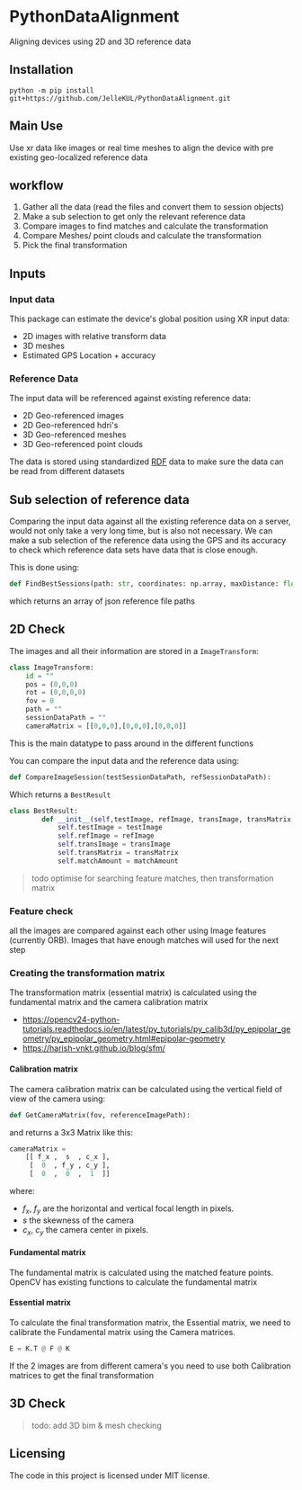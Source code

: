 # PythonDataAlignment
Aligning devices using 2D and 3D reference data

## Installation

```console
python -m pip install git+https://github.com/JelleKUL/PythonDataAlignment.git
```

## Main Use
Use xr data like images or real time meshes to align the device with pre existing geo-localized reference data

## workflow
1. Gather all the data (read the files and convert them to session objects)
1. Make a sub selection to get only the relevant reference data
1. Compare images to find matches and calculate the transformation
1. Compare Meshes/ point clouds and calculate the transformation
1. Pick the final transformation

## Inputs

### Input data

This package can estimate the device's global position using XR input data:
- 2D images with relative transform data
- 3D meshes
- Estimated GPS Location + accuracy

### Reference Data

The input data will be referenced against existing reference data:
- 2D Geo-referenced images
- 2D Geo-referenced hdri's
- 3D Geo-referenced meshes
- 3D Geo-referenced point clouds

The data is stored using standardized [RDF](https://www.w3.org/RDF/) data to make sure the data can be read from different datasets

## Sub selection of reference data

Comparing the input data against all the existing reference data on a server, would not only take a very long time, but is also not necessary. We can make a sub selection of the reference data using the GPS and its accuracy to check which reference data sets have data that is close enough.

This is done using:
```py
def FindBestSessions(path: str, coordinates: np.array, maxDistance: float):
```
which returns an array of json reference file paths

## 2D Check

The images and all their information are stored in a `ImageTransform`:
```py
class ImageTransform:
    id = ""
    pos = (0,0,0)
    rot = (0,0,0,0)
    fov = 0
    path = ""
    sessionDataPath = ""
    cameraMatrix = [[0,0,0],[0,0,0],[0,0,0]]
```
This is the main datatype to pass around in the different functions

You can compare the input data and the reference data using:
```py
def CompareImageSession(testSessionDataPath, refSessionDataPath):
```
Which returns a ```BestResult```
```py
class BestResult:
        def __init__(self,testImage, refImage, transImage, transMatrix, matchAmount):
            self.testImage = testImage
            self.refImage = refImage
            self.transImage = transImage
            self.transMatrix = transMatrix
            self.matchAmount = matchAmount
```
> todo optimise for searching feature matches, then transformation matrix

### Feature check

all the images are compared against each other using Image features (currently ORB).
Images that have enough matches will used for the next step

### Creating the transformation matrix

The transformation matrix (essential matrix) is calculated using the fundamental matrix and the camera calibration matrix

- https://opencv24-python-tutorials.readthedocs.io/en/latest/py_tutorials/py_calib3d/py_epipolar_geometry/py_epipolar_geometry.html#epipolar-geometry
- https://harish-vnkt.github.io/blog/sfm/

#### Calibration matrix

The camera calibration matrix can be calculated using the vertical field of view of the camera using:
```py
def GetCameraMatrix(fov, referenceImagePath):
```
and returns a 3x3 Matrix like this:

```py
cameraMatrix = 
    [[ f_x ,  s  , c_x ],
     [  0  , f_y , c_y ],
     [  0  ,  0  ,  1  ]]
```
where:
- _f<sub>x</sub>_, _f<sub>y</sub>_ are the horizontal and vertical focal length in pixels.
- _s_ the skewness of the camera
- _c<sub>x</sub>_, _c<sub>y</sub>_ the camera center in pixels.

#### Fundamental matrix

The fundamental matrix is calculated using the matched feature points.
OpenCV has existing functions to calculate the fundamental matrix

#### Essential matrix

To calculate the final transformation matrix, the Essential matrix, we need to calibrate the Fundamental matrix using the Camera matrices. 

```py
E = K.T @ F @ K
```

If the 2 images are from different camera's you need to use both Calibration matrices to get the final transformation

## 3D Check

>todo: add 3D bim & mesh checking

## Licensing

The code in this project is licensed under MIT license.
